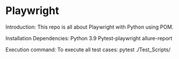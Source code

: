 # Playwright
Introduction:
  This repo is all about Playwright with Python using POM.
 
Installation Dependencies:
	Python 3.9
	Pytest-playwright
	allure-report
	
	
Execution command:
To execute all test cases: pytest ./Test_Scripts/



